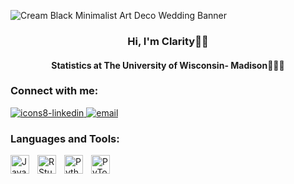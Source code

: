 ![Cream Black Minimalist Art Deco Wedding Banner](https://github.com/ckkummer/ckkummer/assets/114955006/0958aba6-3750-4202-b416-863b7a3a2353)

<h3 align="center">
Hi, I'm Clarity👋🏼
</h3>

<h4 align="center">
Statistics at The University of Wisconsin- Madison👩🏻‍💻
</h4>



### Connect with me:

<a href="https://www.linkedin.com/in/claritykummer/">![icons8-linkedin](https://github.com/ckkummer/ckkummer/assets/114955006/1782e842-bba0-498c-92f9-2c5c08750c9f)
 <a href="mailto:ckkummer@wisc.edu"><img src="https://img.icons8.com/color/32/000000/gmail.png" alt="email"/></a>



### Languages and Tools:
<img align="left" alt="Java" width="30px" style="padding-right:10px;" src="https://cdn.jsdelivr.net/gh/devicons/devicon/icons/java/java-original.svg"/>
<img align="left" alt="R Studio" width="30px" style="padding-right:10px;" src="https://cdn.jsdelivr.net/gh/devicons/devicon/icons/rstudio/rstudio-original.svg"/> 
<img align="left" alt="Python" width="30px" style="padding-right:10px;" src="https://cdn.jsdelivr.net/gh/devicons/devicon/icons/python/python-original.svg"/> 
<img align="left" alt="PyTorch" width="30px" style="padding-right:10px;" src="https://cdn.jsdelivr.net/gh/devicons/devicon/icons/pytorch/pytorch-original.svg"/> 

